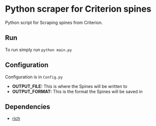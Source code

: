 # Python scraper for Criterion spines

Python script for Scraping spines from Criterion.

## Run

To run simply run `python main.py`


## Configuration

Configuration is in `Config.py`

* **OUTPUT_FILE:** This is where the Spines will be written to
* **OUTPUT_FORMAT:** This is the format the Spines will be saved in

## Dependencies

* [rich](https://github.com/Textualize/rich)
